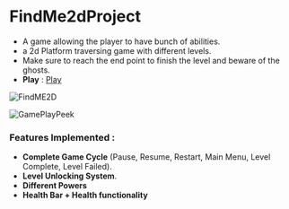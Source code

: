 # FindMe2dProject
- A game allowing the player to have bunch of abilities.
- a 2d Platform traversing game with different levels.
- Make sure to reach the end point to finish the level and beware of the ghosts.
- **Play** : [Play](https://yashvardhan1.itch.io/findme-2d)

![FindME2D](https://github.com/Yashvardhan4197/FindMe2dProject/assets/99320683/d08cf8da-3f83-405d-bf60-fd222a8bbc62)

![GamePlayPeek](https://github.com/Yashvardhan4197/FindMe2dProject/assets/99320683/74532a1f-30c3-4055-af4f-30ceceb482b9)

### Features Implemented : 
 - **Complete Game Cycle** (Pause, Resume, Restart, Main Menu, Level Complete, Level Failed).
 - **Level Unlocking System**.
 - **Different Powers**
 - **Health Bar + Health functionality**
